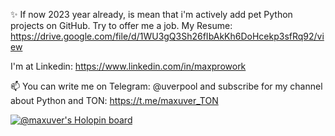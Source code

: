 ✨ If now 2023 year already, is mean that i'm actively add pet Python projects on GitHub. Try to offer me a job. My Resume: https://drive.google.com/file/d/1WU3gQ3Sh26fIbAkKh6DoHcekp3sfRq92/view

I'm at Linkedin: https://www.linkedin.com/in/maxprowork

📫 You can write me on Telegram: @uverpool 
and subscribe for my channel about Python and TON: https://t.me/maxuver_TON

[![@maxuver's Holopin board](https://holopin.me/maxuver)](https://holopin.io/@maxuver)  
   
<!---
maxuver/maxuver is a ✨ special ✨ repository because its `README.md` (this file) appears on your GitHub profile.
You can click the Preview link to take a look at your changes.
--->
